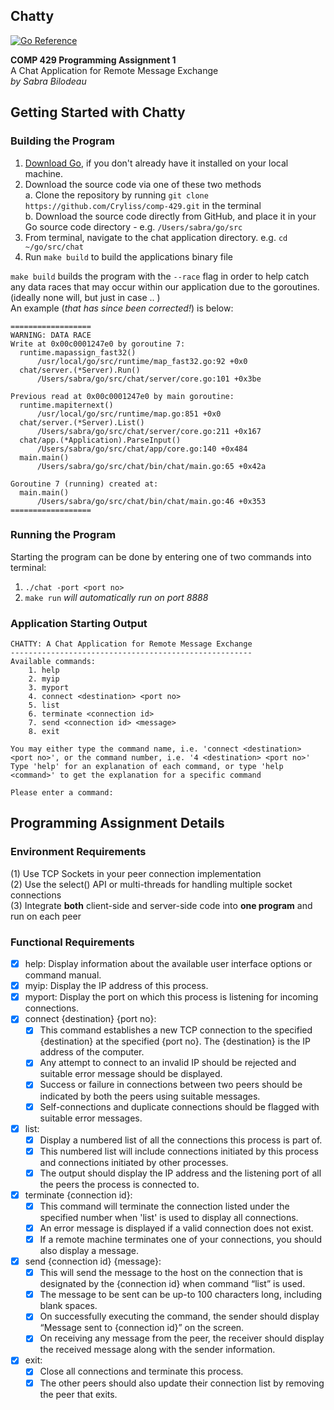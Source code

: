 Chatty
------
[![Go Reference](https://pkg.go.dev/badge/github.com/Cryliss/chat.svg)](https://pkg.go.dev/github.com/Cryliss/chat)  

**COMP 429 Programming Assignment 1**  
A Chat Application for Remote Message Exchange  
*by Sabra Bilodeau*  


## Getting Started with Chatty
### Building the Program
1. [Download Go](https://golang.org/dl/), if you don't already have it installed on your local machine.  
2. Download the source code via one of these two methods  
    a. Clone the repository by running `git clone https://github.com/Cryliss/comp-429.git` in the terminal  
    b. Download the source code directly from GitHub, and place it in your Go source code directory - e.g. `/Users/sabra/go/src`  
3. From terminal, navigate to the chat application directory. e.g. `cd ~/go/src/chat`
4. Run `make build` to build the applications binary file

`make build` builds the program with the `--race` flag in order to help catch any data races that may occur within our application due to the goroutines. (ideally none will, but just in case .. )   
An example (*that has since been corrected!*) is below:

```shell
==================
WARNING: DATA RACE
Write at 0x00c0001247e0 by goroutine 7:
  runtime.mapassign_fast32()
      /usr/local/go/src/runtime/map_fast32.go:92 +0x0
  chat/server.(*Server).Run()
      /Users/sabra/go/src/chat/server/core.go:101 +0x3be

Previous read at 0x00c0001247e0 by main goroutine:
  runtime.mapiternext()
      /usr/local/go/src/runtime/map.go:851 +0x0
  chat/server.(*Server).List()
      /Users/sabra/go/src/chat/server/core.go:211 +0x167
  chat/app.(*Application).ParseInput()
      /Users/sabra/go/src/chat/app/core.go:140 +0x484
  main.main()
      /Users/sabra/go/src/chat/bin/chat/main.go:65 +0x42a

Goroutine 7 (running) created at:
  main.main()
      /Users/sabra/go/src/chat/bin/chat/main.go:46 +0x353
==================
```


### Running the Program
Starting the program can be done by entering one of two commands into terminal:
1. `./chat -port <port no>`  
2. `make run` *will automatically run on port 8888*

### Application Starting Output
```
CHATTY: A Chat Application for Remote Message Exchange
------------------------------------------------------
Available commands:
    1. help
    2. myip
    3. myport
    4. connect <destination> <port no>
    5. list
    6. terminate <connection id>
    7. send <connection id> <message>
    8. exit

You may either type the command name, i.e. 'connect <destination> <port no>', or the command number, i.e. '4 <destination> <port no>'
Type 'help' for an explanation of each command, or type 'help <command>' to get the explanation for a specific command

Please enter a command:
```

## Programming Assignment Details
### Environment Requirements
(1) Use TCP Sockets in your peer connection implementation  
(2) Use the select() API or multi-threads  for  handling  multiple  socket  connections  
(3) Integrate **both** client-side and server-side code into **one program** and run on each peer  

### Functional Requirements
- [x] help: Display information about the available user interface options or command manual.  
- [x] myip: Display the IP address of this process.  
- [x] myport: Display the port on which this process is listening for incoming connections.  
- [x] connect {destination} {port no}:
    - [x] This  command establishes a new TCP connection to the specified {destination} at the specified {port no}. The {destination} is the IP address of the computer.  
    - [x] Any attempt to connect to an invalid IP should be rejected and suitable error message should be displayed.  
    - [x] Success or failure in connections between two peers should be indicated by both the peers using suitable messages.  
    - [x] Self-connections and duplicate connections should be flagged with suitable error messages.  
- [x] list:  
    - [x] Display a numbered list of all the connections this process is part of.  
    - [x] This numbered list will include connections initiated by this process and connections initiated by other processes.  
    - [x] The output should display the IP address and the listening port of all the peers the process is connected to.  
- [x] terminate {connection id}:  
    - [x] This command will terminate the connection listed under the specified number when 'list' is used to display all connections.  
    - [x] An error message is displayed if a valid connection does not exist.  
    - [x] If a remote machine terminates one of your connections, you should also display a message.  
- [x] send {connection id} {message}:  
    - [x] This will send the message to the host on the connection that is designated by the {connection id} when command “list” is used.  
    - [x] The message to be sent can be up-to 100 characters long, including blank spaces.  
    - [x] On successfully executing the command, the sender should display “Message sent to {connection id}” on the screen.  
    - [x] On receiving any message from the peer, the receiver should display the received message along with the sender information.  
- [x] exit:
    - [x] Close all connections and terminate this process.
    - [x] The other peers should also update their connection list by removing the peer that exits.  
